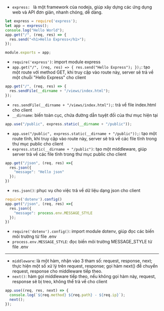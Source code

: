 - `express: ` là một framework của nodejs, giúp xây dựng các ứng dụng web và API đơn giản, nhanh chóng, dễ dàng.
```js
let express = require('express');
let app = express();
console.log("Hello World");
app.get("/", (req, res) => {
  res.send("<h1>Hello Express</h1>");
});

module.exports = app;

```
- `require('express')`: import module express
- `app.get("/", (req, res) => { res.send("Hello Express"); });`: tạo một route với method GET, khi truy cập vào route này, server sẽ trả về một chuỗi "Hello Express" cho client
```js
app.get("/", (req, res) => {
  res.sendFile(__dirname + "/views/index.html");
});
```
- `res.sendFile(__dirname + "/views/index.html");`: trả về file index.html cho client
- `__dirname`: biến toàn cục, chứa đường dẫn tuyệt đối của thư mục hiện tại
```js
app.use("/public", express.static(__dirname + "/public"));
```
- `app.use("/public", express.static(__dirname + "/public"));`: tạo một route tĩnh, khi truy cập vào route này, server sẽ trả về các file tĩnh trong thư mục public cho client
- `express.static(__dirname + "/public")`: tạo một middleware, giúp server trả về các file tĩnh trong thư mục public cho client
```js
app.get("/json", (req, res) =>{
  res.json({
    "message": "Hello json"
  });
})

```
- `res.json()`: phục vụ cho việc trả về dữ liệu dạng json cho client
```js
require('dotenv').config()
app.get("/json", (req, res) =>{
  res.json({
    "message": process.env.MESSAGE_STYLE 
  });
})
```
- `require('dotenv').config()`: import module dotenv, giúp đọc các biến môi trường từ file .env
- `process.env.MESSAGE_STYLE`: đọc biến môi trường MESSAGE_STYLE từ file .env
---
- `middleware`: là một hàm, nhận vào 3 tham số: request, response, next; thực hiện một số xử lý trên request, response; gọi hàm next() để chuyển request, response cho middleware tiếp theo. 
- `next()`: hàm gọi middleware tiếp theo, nếu không gọi hàm này, request, response sẽ bị treo, không thể trả về cho client
~~~js
app.use((req, res, next) => {
  console.log(`${req.method} ${req.path} - ${req.ip}`);
  next();
});
~~~